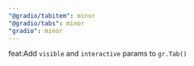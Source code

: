 ```yaml
---
"@gradio/tabitem": minor
"@gradio/tabs": minor
"gradio": minor
---
```


feat:Add `visible` and `interactive` params to `gr.Tab()`

